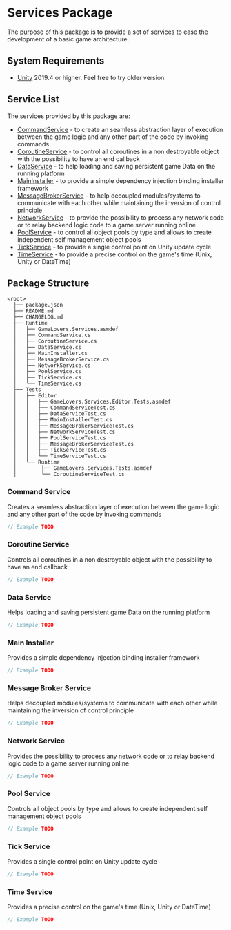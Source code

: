 # Services Package

The purpose of this package is to provide a set of services to ease the development of a basic game architecture.

## System Requirements

- [Unity](http://unity3d.com/) 2019.4 or higher. Feel free to try older version.

## Service List

The services provided by this package are:

- [CommandService](#CommandService) - to create an seamless abstraction layer of execution between the game logic and any other part of the code by invoking commands
- [CoroutineService](#CoroutineService) - to control all coroutines in a non destroyable object with the possibility to have an end callback
- [DataService](#DataService) - to help loading and saving persistent game Data on the running platform
- [MainInstaller](#MainInstaller) - to provide a simple dependency injection binding installer framework
- [MessageBrokerService](#MessageBrokerService) - to help decoupled modules/systems to communicate with each other while maintaining the inversion of control principle
- [NetworkService](#NetworkService) - to provide the possibility to process any network code or to relay backend logic code to a game server running online
- [PoolService](#PoolService) - to control all object pools by type and allows to create independent self management object pools
- [TickService](#TickService) - to provide a single control point on Unity update cycle
- [TimeService](#TimeService) - to provide a precise control on the game's time (Unix, Unity or DateTime)

## Package Structure

```none
<root>
  ├── package.json
  ├── README.md
  ├── CHANGELOG.md
  ├── Runtime
  │   ├── GameLovers.Services.asmdef
  │   ├── CommandService.cs
  │   ├── CoroutineService.cs
  │   ├── DataService.cs
  │   ├── MainInstaller.cs
  │   ├── MessageBrokerService.cs
  │   ├── NetworkService.cs
  │   ├── PoolService.cs
  │   ├── TickService.cs
  │   └── TimeService.cs
  ├── Tests
  │   ├── Editor
  │   │   ├── GameLovers.Services.Editor.Tests.asmdef
  │   │   ├── CommandServiceTest.cs
  │   │   ├── DataServiceTest.cs
  │   │   ├── MainInstallerTest.cs
  │   │   ├── MessageBrokerServiceTest.cs
  │   │   ├── NetworkServiceTest.cs
  │   │   ├── PoolServiceTest.cs
  │   │   ├── MessageBrokerServiceTest.cs
  │   │   ├── TickServiceTest.cs
  │   │   └── TimeServiceTest.cs
  │   └── Runtime
  │        ├── GameLovers.Services.Tests.asmdef
  │        └── CoroutineServiceTest.cs
```

<a name="CommandService"></a>
### Command Service

Creates a seamless abstraction layer of execution between the game logic and any other part of the code by invoking commands

```csharp
// Example TODO
```

<a name="CoroutineService"></a>
### Coroutine Service

Controls all coroutines in a non destroyable object with the possibility to have an end callback

```csharp
// Example TODO
```

<a name="DataService"></a>
### Data Service

Helps loading and saving persistent game Data on the running platform

```csharp
// Example TODO
```

<a name="MainInstaller"></a>
### Main Installer

Provides a simple dependency injection binding installer framework

```csharp
// Example TODO
```

<a name="MessageBrokerService"></a>
### Message Broker Service

Helps decoupled modules/systems to communicate with each other while maintaining the inversion of control principle

```csharp
// Example TODO
```

<a name="NetworkService"></a>
### Network Service

Provides the possibility to process any network code or to relay backend logic code to a game server running online

```csharp
// Example TODO
```

<a name="PoolService"></a>
### Pool Service

Controls all object pools by type and allows to create independent self management object pools

```csharp
// Example TODO
```

<a name="TickService"></a>
### Tick Service

Provides a single control point on Unity update cycle

```csharp
// Example TODO
```

<a name="TimeService"></a>
### Time Service

Provides a precise control on the game's time (Unix, Unity or DateTime)

```csharp
// Example TODO
```
